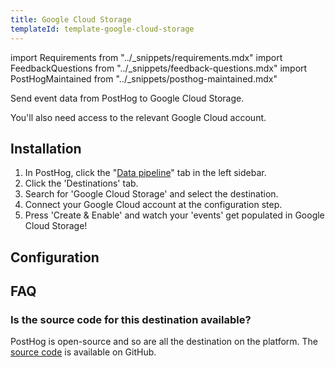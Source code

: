 ```yaml
---
title: Google Cloud Storage
templateId: template-google-cloud-storage
---
```


import Requirements from "../_snippets/requirements.mdx"
import FeedbackQuestions from "../_snippets/feedback-questions.mdx"
import PostHogMaintained from "../_snippets/posthog-maintained.mdx"

Send event data from PostHog to Google Cloud Storage.

<Requirements />

You'll also need access to the relevant Google Cloud account.

## Installation

1. In PostHog, click the "[Data pipeline](https://us.posthog.com/pipeline/overview)" tab in the left sidebar.
2. Click the 'Destinations' tab.
3. Search for 'Google Cloud Storage' and select the destination.
4. Connect your Google Cloud account at the configuration step.
5. Press 'Create & Enable' and watch your 'events' get populated in Google Cloud Storage!

<HideOnCDPIndex>

## Configuration

<TemplateParameters />

## FAQ

### Is the source code for this destination available?

PostHog is open-source and so are all the destination on the platform. The [source code](https://github.com/PostHog/posthog/blob/master/posthog/cdp/templates/google_cloud_storage/template_google_cloud_storage.py) is available on GitHub.

<PostHogMaintained />

<FeedbackQuestions />

</HideOnCDPIndex>
